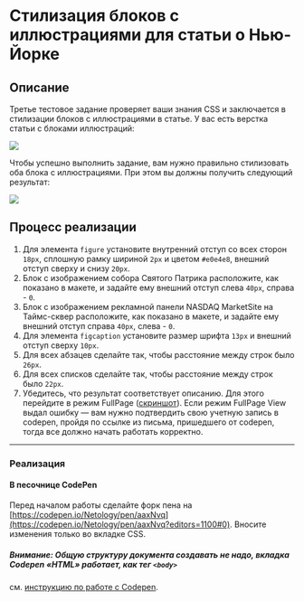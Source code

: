 # Стилизация блоков с иллюстрациями для статьи о Нью-Йорке

## Описание

Третье тестовое задание проверяет ваши знания CSS и заключается в стилизации блоков с иллюстрациями в статье.
У вас есть верстка статьи с блоками иллюстраций:

![](https://github.com/netology-code/pcsdev-homeworks/blob/master/pcsdev_html/sources/1-2/new-york-task.jpg)

Чтобы успешно выполнить задание, вам нужно правильно стилизовать оба блока с иллюстрациями. При этом вы должны получить следующий результат:

![](https://github.com/netology-code/pcsdev-homeworks/blob/master/pcsdev_html/sources/1-2/new-york-result.jpg)

## Процесс реализации

1. Для элемента `figure` установите внутренний отступ со всех сторон `18px`, сплошную рамку шириной `2px` и цветом `#e0e4e8`, внешний отступ сверху и снизу `20px`.
2. Блок с изображением собора Святого Патрика расположите, как показано в макете, и задайте ему внешний отступ слева `40px`, справа - `0`.
3. Блок с изображением рекламной панели NASDAQ MarketSite на Таймс-сквер расположите, как показано в макете, и задайте ему внешний отступ справа `40px`, слева - `0`.
4. Для элемента `figcaption` установите размер шрифта `13px` и внешний отступ сверху `10px`.
5. Для всех абзацев сделайте так, чтобы расстояние между строк было `26px`.
6. Для всех списков сделайте так, чтобы расстояние между строк было `22px`.
7. Убедитесь, что результат соответствует описанию. Для этого перейдите в режим FullPage ([скриншот](/pcsdev_html/sources/screen.md)). Если режим FullPage View выдал ошибку — вам нужно подтвердить свою учетную запись в codepen, пройдя по ссылке из письма, пришедшего от codepen, тогда все должно начать работать корректно.
---

### Реализация

#### В песочнице CodePen

Перед началом работы сделайте форк пена на [https://codepen.io/Netology/pen/aaxNvq](https://codepen.io/Netology/pen/aaxNvq?editors=1100#0). Вносите изменения только во вкладке CSS.

##### Внимание: Общую структуру документа создавать не надо, вкладка Codepen «HTML» работает, как тег `<body>`
см. [инструкцию по работе с Codepen](https://github.com/netology-code/guides/tree/master/codepen).
